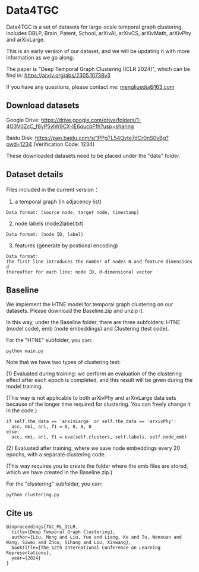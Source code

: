 # Data4TGC

Data4TGC is a set of datasets for large-scale temporal graph clustering, includes DBLP, Brain, Patent, School, arXivAI, arXivCS, arXivMath, arXivPhy and arXivLarge.

This is an early version of our dataset, and we will be updating it with more information as we go along.

The paper is "Deep Temporal Graph Clustering (ICLR 2024)", which can be find in: https://arxiv.org/abs/2305.10738v3

If you have any questions, please contact me: mengliuedu@163.com

## Download datasets

Google Drive: https://drive.google.com/drive/folders/1-4O3V0ZcC_f8yP5ylW9CX-lE6qucbFfh?usp=sharing

Baidu Disk: https://pan.baidu.com/s/1PPgTL54Qvte7dCr0nS0vBg?pwd=1234    (Verification Code: 1234)

These downloaded datasets need to be placed under the "data" folder.

## Dataset details

Files included in the current version：

1. a temporal graph (in adjacency list)

```
Data format: (source node, target node, timestamp)
```

2. node labels (node2label.txt)

```
Data format: (node ID, label)
```

3. features (generate by postional encoding)

```
Data format: 
The first line introduces the number of nodes N and feature dimensions d
thereafter for each line: node ID, d-dimensional vector
```

## Baseline

We implement the HTNE model for temporal graph clustering on our datasets. Please download the Baseline.zip and unzip it.

In this way, under the Baseline folder, there are three subfolders: HTNE (model code), emb (node embeddings) and Clustering (test code).

For the "HTNE" subfolder, you can:

```
python main.py
```

Note that we have two types of clustering test:

(1) Evaluated during training: we perform an evaluation of the clustering effect after each epoch is completed, and this result will be given during the model training.

(This way is not applicable to both arXivPhy and arXivLarge data sets because of the longer time required for clustering. You can freely change it in the code.)

```
if self.the_data == 'arxivLarge' or self.the_data == 'arxivPhy':
  acc, nmi, ari, f1 = 0, 0, 0, 0
else:
  acc, nmi, ari, f1 = eva(self.clusters, self.labels, self.node_emb)
```

(2) Evaluated after training, where we save node embeddings every 20 epochs, with a separate clustering code.

(This way requires you to create the folder where the emb files are stored, which we have created in the Baseline.zip.)

For the "clustering" subfolder, you can:

```
python clustering.py
```

## Cite us

```
@inproceedings{TGC_ML_ICLR,
  title={Deep Temporal Graph Clustering},
  author={Liu, Meng and Liu, Yue and Liang, Ke and Tu, Wenxuan and Wang, Siwei and Zhou, Sihang and Liu, Xinwang},
  booktitle={The 12th International Conference on Learning Representations},
  year={2024}
}
```

